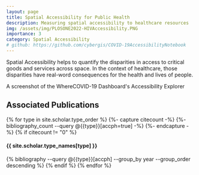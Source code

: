```yaml
---
layout: page
title: Spatial Accessibility for Public Health
description: Measuring spatial accessibility to healthcare resources
img: /assets/img/PLOSONE2022-HIVAccessibility.PNG
importance: 3
category: Spatial Accessibility
# github: https://github.com/cybergis/COVID-19AccessibilityNotebook
---
```


Spatial Accessibility helps to quantify the disparities in access to critical goods and services across space. In the context of healthcare, those disparities have real-word consequences for the health and lives of people. 

<div class="row" style="text-align: center;">
    <div class="col-sm mt-3 mt-md-0">
        <img class="img-fluid rounded z-depth-1" src="{{ '/assets/img/WhereCOVID-19Acc.png' | relative_url }}" alt="" title="WhereCOVID-19 Accessibility"/>
    </div>
</div>
<div class="caption">
    A screenshot of the WhereCOVID-19 Dashboard's Accessibility Explorer
</div>

## Associated Publications

<div class="publications">
{% for type in site.scholar.type_order %}
  {%- capture citecount -%}
  {%- bibliography_count --query @{{type}}[accph=true] -%}
  {%- endcapture -%}
  {% if citecount != "0"  %}
    <h4>{{ site.scholar.type_names[type] }}</h4>
    {% bibliography --query @{{type}}[accph] --group_by year --group_order descending %}
  {% endif %}
{% endfor %}
</div>